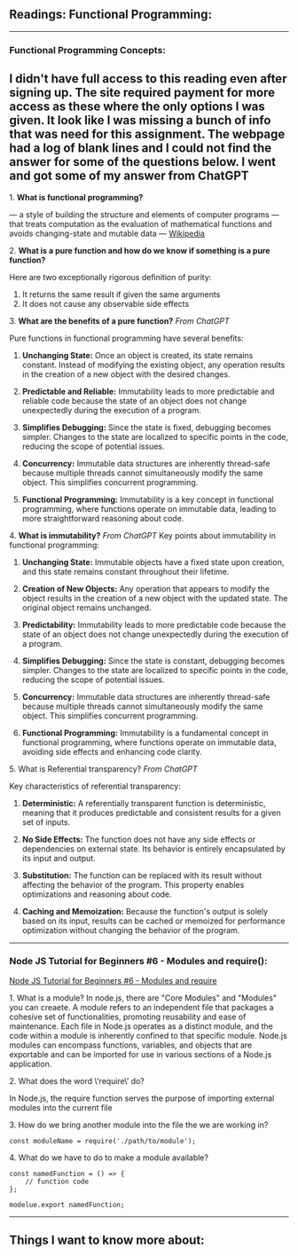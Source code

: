 ## Readings: Functional Programming:

---

### Functional Programming Concepts:

## I didn't have full access to this reading even after signing up. The site required payment for more access as these where the only options I was given.  It look like I was missing a bunch of info that was need for this assignment. The webpage had a log of blank lines and I could not find the answer for some of the questions below. I went and got some of my answer from ChatGPT

1\. **What is functional programming?**

— a style of building the structure and elements of computer programs — that treats computation as the evaluation of mathematical functions and avoids changing-state and mutable data — [Wikipedia](https://en.wikipedia.org/wiki/Functional_programming)

2\. **What is a pure function and how do we know if something is a pure function?**

Here are two exceptionally rigorous definition of purity:

1. It returns the same result if given the same arguments
2. It does not cause any observable side effects


3\. **What are the benefits of a pure function?**
*From ChatGPT*

Pure functions in functional programming have several benefits:

1. **Unchanging State:** Once an object is created, its state remains constant. Instead of modifying the existing object, any operation results in the creation of a new object with the desired changes.

1. **Predictable and Reliable:** Immutability leads to more predictable and reliable code because the state of an object does not change unexpectedly during the execution of a program.

1. **Simplifies Debugging:** Since the state is fixed, debugging becomes simpler. Changes to the state are localized to specific points in the code, reducing the scope of potential issues.

1. **Concurrency:** Immutable data structures are inherently thread-safe because multiple threads cannot simultaneously modify the same object. This simplifies concurrent programming.

1. **Functional Programming:** Immutability is a key concept in functional programming, where functions operate on immutable data, leading to more straightforward reasoning about code.

4\. **What is immutability?**
*From ChatGPT*
Key points about immutability in functional programming:

1. **Unchanging State:** Immutable objects have a fixed state upon creation, and this state remains constant throughout their lifetime.

1. **Creation of New Objects:** Any operation that appears to modify the object results in the creation of a new object with the updated state. The original object remains unchanged.

1. **Predictability:** Immutability leads to more predictable code because the state of an object does not change unexpectedly during the execution of a program.

1. **Simplifies Debugging:** Since the state is constant, debugging becomes simpler. Changes to the state are localized to specific points in the code, reducing the scope of potential issues.

1. **Concurrency:** Immutable data structures are inherently thread-safe because multiple threads cannot simultaneously modify the same object. This simplifies concurrent programming.

1. **Functional Programming:** Immutability is a fundamental concept in functional programming, where functions operate on immutable data, avoiding side effects and enhancing code clarity.

5\. What is Referential transparency?
*From ChatGPT*

Key characteristics of referential transparency:

1. **Deterministic:** A referentially transparent function is deterministic, meaning that it produces predictable and consistent results for a given set of inputs.

1. **No Side Effects:** The function does not have any side effects or dependencies on external state. Its behavior is entirely encapsulated by its input and output.

1. **Substitution:** The function can be replaced with its result without affecting the behavior of the program. This property enables optimizations and reasoning about code.

1. **Caching and Memoization:** Because the function's output is solely based on its input, results can be cached or memoized for performance optimization without changing the behavior of the program.

---

### Node JS Tutorial for Beginners #6 - Modules and require():

[Node JS Tutorial for Beginners #6 - Modules and require](https://www.youtube.com/watch?v=xHLd36QoS4k)

1\. What is a module?
In node.js, there are "Core Modules" and "Modules" you can creaete. A module refers to an independent file that packages a cohesive set of functionalities, promoting reusability and ease of maintenance. Each file in Node.js operates as a distinct module, and the code within a module is inherently confined to that specific module. Node.js modules can encompass functions, variables, and objects that are exportable and can be imported for use in various sections of a Node.js application.

2\. What does the word \‘require\’ do?

In Node.js, the require function serves the purpose of importing external modules into the current file

3\. How do we bring another module into the file the we are working in?

`const moduleName = require('./path/to/module');`

4\. What do we have to do to make a module available?

```
const namedFunction = () => {
    // function code
};

modelue.export namedFunction;
```

---

## Things I want to know more about:

